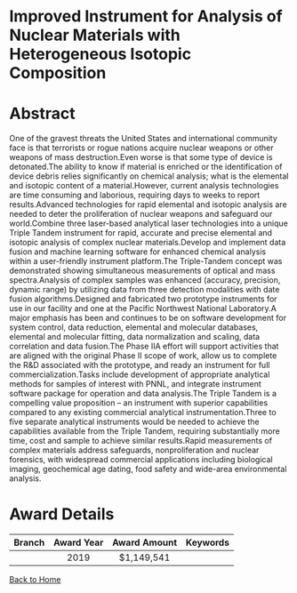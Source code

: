 
Improved Instrument for Analysis of Nuclear Materials with Heterogeneous Isotopic Composition
=============================================================================================

# Abstract


One of the gravest threats the United States and international community face is that terrorists or rogue nations acquire nuclear weapons or other weapons of mass destruction.Even worse is that some type of device is detonated.The ability to know if material is enriched or the identification of device debris relies significantly on chemical analysis; what is the elemental and isotopic content of a material.However, current analysis technologies are time consuming and laborious, requiring days to weeks to report results.Advanced technologies for rapid elemental and isotopic analysis are needed to deter the proliferation of nuclear weapons and safeguard our world.Combine three laser-based analytical laser technologies into a unique Triple Tandem instrument for rapid, accurate and precise elemental and isotopic analysis of complex nuclear materials.Develop and implement data fusion and machine learning software for enhanced chemical analysis within a user-friendly instrument platform.The Triple-Tandem concept was demonstrated showing simultaneous measurements of optical and mass spectra.Analysis of complex samples was enhanced (accuracy, precision, dynamic range) by utilizing data from three detection modalities with date fusion algorithms.Designed and fabricated two prototype instruments for use in our facility and one at the Pacific Northwest National Laboratory.A major emphasis has been and continues to be on software development for system control, data reduction, elemental and molecular databases, elemental and molecular fitting, data normalization and scaling, data correlation and data fusion.The Phase IIA effort will support activities that are aligned with the original Phase II scope of work, allow us to complete the R&D associated with the prototype, and ready an instrument for full commercialization.Tasks include development of appropriate analytical methods for samples of interest with PNNL, and integrate instrument software package for operation and data analysis.The Triple Tandem is a compelling value proposition – an instrument with superior capabilities compared to any existing commercial analytical instrumentation.Three to five separate analytical instruments would be needed to achieve the capabilities available from the Triple Tandem, requiring substantially more time, cost and sample to achieve similar results.Rapid measurements of complex materials address safeguards, nonproliferation and nuclear forensics, with widespread commercial applications including biological imaging, geochemical age dating, food safety and wide-area environmental analysis.  

# Award Details

|Branch|Award Year|Award Amount|Keywords|
| :---: | :---: | :---: | :---: |
||2019|$1,149,541||
  
  


[Back to Home](https://github.com/chrischow/dod_sbir_awards/CC/#795)